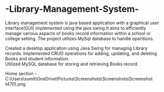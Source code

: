 # -Library-Management-System-
Library management system is java based application with a graphical user interface(GUI)
implemented using the java swing.It aims to efficiently manage various aspacts of 
books record information within a school or college setting. The project utilizes
MySql database to handle operitions.

Created a desktop application using Java Swing for managing Library records. 
Implemented CRUD operations for adding, updating, and deleting Books and student information.       
Utilized MySQL database for storing and retrieving Books record. 

Home section -
C:\Users\sumit\OneDrive\Pictures\Screenshots\Screenshots\Screenshot (470).png

  
